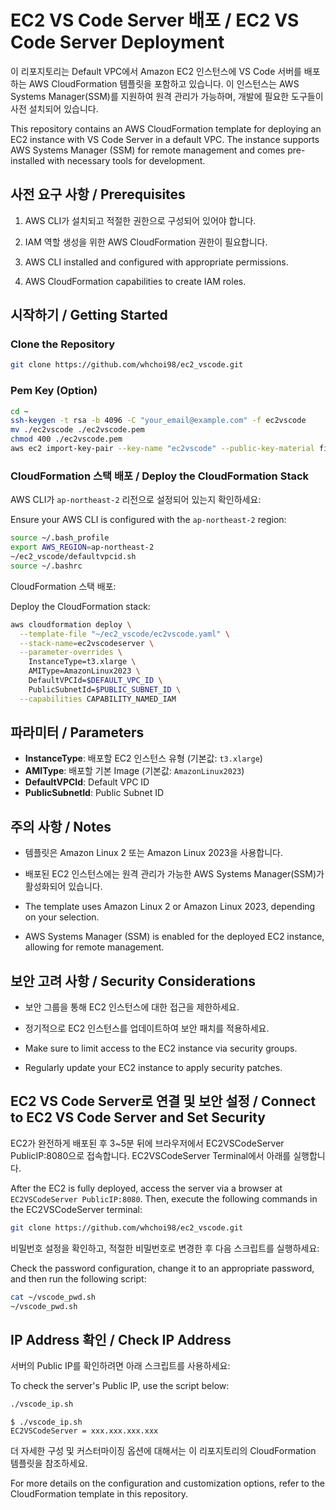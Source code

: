 
# EC2 VS Code Server 배포 / EC2 VS Code Server Deployment

이 리포지토리는 Default VPC에서 Amazon EC2 인스턴스에 VS Code 서버를 배포하는 AWS CloudFormation 템플릿을 포함하고 있습니다. 이 인스턴스는 AWS Systems Manager(SSM)를 지원하여 원격 관리가 가능하며, 개발에 필요한 도구들이 사전 설치되어 있습니다.

This repository contains an AWS CloudFormation template for deploying an EC2 instance with VS Code Server in a default VPC. The instance supports AWS Systems Manager (SSM) for remote management and comes pre-installed with necessary tools for development.

## 사전 요구 사항 / Prerequisites

1. AWS CLI가 설치되고 적절한 권한으로 구성되어 있어야 합니다.
2. IAM 역할 생성을 위한 AWS CloudFormation 권한이 필요합니다.

1. AWS CLI installed and configured with appropriate permissions.
2. AWS CloudFormation capabilities to create IAM roles.

## 시작하기 / Getting Started

### Clone the Repository

```bash
git clone https://github.com/whchoi98/ec2_vscode.git
```

### Pem Key (Option)

```bash
cd ~
ssh-keygen -t rsa -b 4096 -C "your_email@example.com" -f ec2vscode
mv ./ec2vscode ./ec2vscode.pem
chmod 400 ./ec2vscode.pem
aws ec2 import-key-pair --key-name "ec2vscode" --public-key-material fileb://./ec2vscode.pub
```

### CloudFormation 스택 배포 / Deploy the CloudFormation Stack

AWS CLI가 `ap-northeast-2` 리전으로 설정되어 있는지 확인하세요:

Ensure your AWS CLI is configured with the `ap-northeast-2` region:

```bash
source ~/.bash_profile
export AWS_REGION=ap-northeast-2
~/ec2_vscode/defaultvpcid.sh
source ~/.bashrc
```

CloudFormation 스택 배포:

Deploy the CloudFormation stack:

```bash
aws cloudformation deploy \
  --template-file "~/ec2_vscode/ec2vscode.yaml" \
  --stack-name=ec2vscodeserver \
  --parameter-overrides \
    InstanceType=t3.xlarge \
    AMIType=AmazonLinux2023 \
    DefaultVPCId=$DEFAULT_VPC_ID \
    PublicSubnetId=$PUBLIC_SUBNET_ID \
  --capabilities CAPABILITY_NAMED_IAM
```

## 파라미터 / Parameters

- **InstanceType**: 배포할 EC2 인스턴스 유형 (기본값: `t3.xlarge`)
- **AMIType**: 배포할 기본 Image (기본값: `AmazonLinux2023`)
- **DefaultVPCId**: Default VPC ID
- **PublicSubnetId**: Public Subnet ID

## 주의 사항 / Notes

- 템플릿은 Amazon Linux 2 또는 Amazon Linux 2023을 사용합니다.
- 배포된 EC2 인스턴스에는 원격 관리가 가능한 AWS Systems Manager(SSM)가 활성화되어 있습니다.

- The template uses Amazon Linux 2 or Amazon Linux 2023, depending on your selection.
- AWS Systems Manager (SSM) is enabled for the deployed EC2 instance, allowing for remote management.

## 보안 고려 사항 / Security Considerations

- 보안 그룹을 통해 EC2 인스턴스에 대한 접근을 제한하세요.
- 정기적으로 EC2 인스턴스를 업데이트하여 보안 패치를 적용하세요.

- Make sure to limit access to the EC2 instance via security groups.
- Regularly update your EC2 instance to apply security patches.

## EC2 VS Code Server로 연결 및 보안 설정 / Connect to EC2 VS Code Server and Set Security

EC2가 완전하게 배포된 후 3~5분 뒤에 브라우저에서 EC2VSCodeServer PublicIP:8080으로 접속합니다.
EC2VSCodeServer Terminal에서 아래를 실행합니다.

After the EC2 is fully deployed, access the server via a browser at `EC2VSCodeServer PublicIP:8080`. Then, execute the following commands in the EC2VSCodeServer terminal:

```bash
git clone https://github.com/whchoi98/ec2_vscode.git
```

비밀번호 설정을 확인하고, 적절한 비밀번호로 변경한 후 다음 스크립트를 실행하세요:

Check the password configuration, change it to an appropriate password, and then run the following script:

```bash
cat ~/vscode_pwd.sh
~/vscode_pwd.sh
```

## IP Address 확인 / Check IP Address

서버의 Public IP를 확인하려면 아래 스크립트를 사용하세요:

To check the server's Public IP, use the script below:

```bash
./vscode_ip.sh
```

```
$ ./vscode_ip.sh
EC2VSCodeServer = xxx.xxx.xxx.xxx
```

더 자세한 구성 및 커스터마이징 옵션에 대해서는 이 리포지토리의 CloudFormation 템플릿을 참조하세요.

For more details on the configuration and customization options, refer to the CloudFormation template in this repository.

